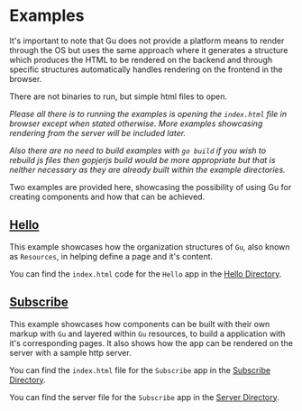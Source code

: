 # Examples
It's important to note that Gu does not provide a platform means to render through 
the OS but uses the same approach where it generates a structure which produces 
the HTML to be rendered on the backend and through specific structures automatically
handles rendering on the frontend in the browser. 

There are not binaries to run, but simple html files to open.

*Please all there is to running the examples is opening the `index.html` file in 
browser except when stated otherwise. More examples showcasing rendering from 
the server will be included later.*

*Also there are no need to build examples with `go build` if you wish to rebuild 
js files then gopjerjs build would be more appropriate but that is neither necessary
as they are already built within the example directories.*

Two examples are provided here, showcasing the possibility of using Gu for creating components 
and how that can be achieved.

## [Hello](./hello/)
This example showcases how the organization structures of `Gu`, also known as `Resources`,
in helping define a page and it's content.

You can find the `index.html` code for the `Hello` app in the [Hello Directory](./hello).

## [Subscribe](./subscribe)
This example showcases how components can be built with their own markup with `Gu`
and layered within `Gu` resources, to build a application with it's corresponding pages. 
It also shows how the app can be rendered on the server with a sample http server.

You can find the `index.html` file for the `Subscribe` app in the [Subscribe Directory](./subscribe).

You can find the server file for the `Subscribe` app in the [Server Directory](./subscribe/server).


